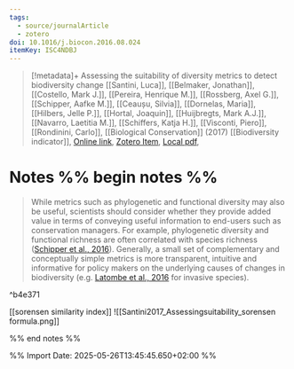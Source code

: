 ```yaml
---
tags:
  - source/journalArticle
  - zotero
doi: 10.1016/j.biocon.2016.08.024
itemKey: ISC4NDBJ
---
```

>[!metadata]+
> Assessing the suitability of diversity metrics to detect biodiversity change
> [[Santini, Luca]], [[Belmaker, Jonathan]], [[Costello, Mark J.]], [[Pereira, Henrique M.]], [[Rossberg, Axel G.]], [[Schipper, Aafke M.]], [[Ceaușu, Silvia]], [[Dornelas, Maria]], [[Hilbers, Jelle P.]], [[Hortal, Joaquin]], [[Huijbregts, Mark A.J.]], [[Navarro, Laetitia M.]], [[Schiffers, Katja H.]], [[Visconti, Piero]], [[Rondinini, Carlo]], 
> [[Biological Conservation]] (2017)
> [[Biodiversity indicator]], 
> [Online link](https://linkinghub.elsevier.com/retrieve/pii/S0006320716303305), [Zotero Item](zotero://select/library/items/ISC4NDBJ), [Local pdf](file://C:/Users/aburg/Documents/references/zotero/storage/ID4P62JG/Santini2017_Assessingsuitability.pdf), 

# Notes %% begin notes %%

> While metrics such as phylogenetic and functional diversity may also be useful, scientists should consider whether they provide added value in terms of conveying useful information to end-users such as conservation managers. For example, phylogenetic diversity and functional richness are often correlated with species richness ([Schipper et al., 2016](https://www.sciencedirect.com/science/article/pii/S0006320716303305?ref=pdf_download&fr=RR-2&rr=935e09b06db3d159#bb0275)).  Generally, a small set of complementary and conceptually simple metrics is more transparent, intuitive and informative for policy makers on the underlying causes of changes in biodiversity (e.g. [Latombe et al., 2016](https://www.sciencedirect.com/science/article/pii/S0006320716303305?ref=pdf_download&fr=RR-2&rr=935e09b06db3d159#bb0175) for invasive species).

^b4e371

[[sorensen similarity index]]
![[Santini2017_Assessingsuitability_sorensen formula.png]]

%% end notes %% 




%% Import Date: 2025-05-26T13:45:45.650+02:00 %%
